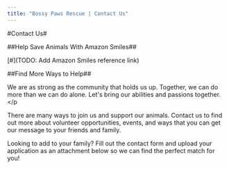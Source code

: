 ```yaml
---
title: "Bossy Paws Rescue | Contact Us"
---
```


#Contact Us#

##Help Save Animals With Amazon Smiles##

[#](TODO: Add Amazon Smiles reference link)

##Find More Ways to Help##

We are as strong as the community that holds  us up. Together, we can do more than we can do alone. Let's bring our  abilities and passions together.</p

There are many ways  to join us and support our animals. Contact us to find out  more about  volunteer opportunities, events, and ways that you can get our message to your friends and family.

Looking to add to your family? Fill out the contact form and upload your application as an attachment below so we can find the perfect match for you! 
